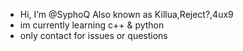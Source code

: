 -  Hi, I’m @SyphoQ Also known as Killua,Reject?,4ux9
- im currently learning c++ & python
- only contact for issues or questions

<!---
SyphoQ/SyphoQ is a ✨ special ✨ repository because its `README.md` (this file) appears on your GitHub profile.
You can click the Preview link to take a look at your changes.
--->

